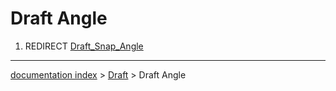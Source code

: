 # Draft Angle
1.  REDIRECT [Draft\_Snap\_Angle](Draft_Snap_Angle.md)

---
[documentation index](../README.md) > [Draft](Draft_Workbench.md) > Draft Angle
